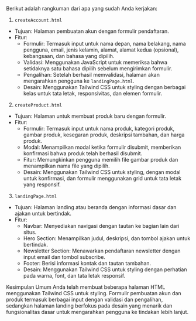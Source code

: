 Berikut adalah rangkuman dari apa yang sudah Anda kerjakan:

1. `createAccount.html`
- Tujuan: Halaman pembuatan akun dengan formulir pendaftaran.
- Fitur:
  - Formulir: Termasuk input untuk nama depan, nama belakang, nama pengguna, email, jenis kelamin, alamat, alamat kedua (opsional), kebangsaan, dan bahasa yang dipilih.
  - Validasi: Menggunakan JavaScript untuk memeriksa bahwa setidaknya satu bahasa dipilih sebelum mengirimkan formulir.
  - Pengalihan: Setelah berhasil memvalidasi, halaman akan mengarahkan pengguna ke `landingPage.html`.
  - Desain: Menggunakan Tailwind CSS untuk styling dengan berbagai kelas untuk tata letak, responsivitas, dan elemen formulir.

2. `createProduct.html`
- Tujuan: Halaman untuk membuat produk baru dengan formulir.
- Fitur:
  - Formulir: Termasuk input untuk nama produk, kategori produk, gambar produk, kesegaran produk, deskripsi tambahan, dan harga produk.
  - Modal: Menampilkan modal ketika formulir disubmit, memberikan konfirmasi bahwa produk telah berhasil disubmit.
  - Fitur: Memungkinkan pengguna memilih file gambar produk dan menampilkan nama file yang dipilih.
  - Desain: Menggunakan Tailwind CSS untuk styling, dengan modal untuk konfirmasi, dan formulir menggunakan grid untuk tata letak yang responsif.

3. `landingPage.html`
- Tujuan: Halaman landing atau beranda dengan informasi dasar dan ajakan untuk bertindak.
- Fitur:
  - Navbar: Menyediakan navigasi dengan tautan ke bagian lain dari situs.
  - Hero Section: Menampilkan judul, deskripsi, dan tombol ajakan untuk bertindak.
  - Newsletter Section: Menawarkan pendaftaran newsletter dengan input email dan tombol subscribe.
  - Footer: Berisi informasi kontak dan tautan tambahan.
  - Desain: Menggunakan Tailwind CSS untuk styling dengan perhatian pada warna, font, dan tata letak responsif.

Kesimpulan Umum
Anda telah membuat beberapa halaman HTML menggunakan Tailwind CSS untuk styling. Formulir pembuatan akun dan produk termasuk berbagai input dengan validasi dan pengalihan, sedangkan halaman landing berfokus pada desain yang menarik dan fungsionalitas dasar untuk mengarahkan pengguna ke tindakan lebih lanjut.